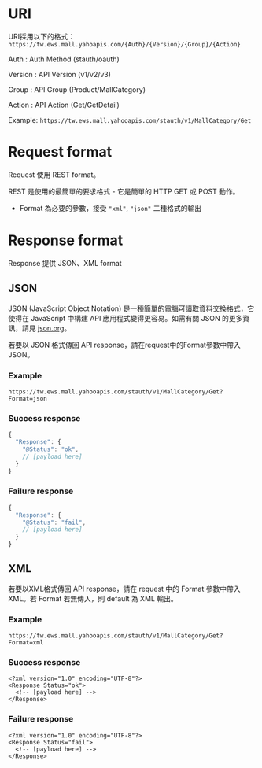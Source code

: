 URI
===

URI採用以下的格式： `https://tw.ews.mall.yahoapis.com/{Auth}/{Version}/{Group}/{Action}`

Auth
: Auth Method (stauth/oauth)

Version
: API Version (v1/v2/v3)

Group
: API Group (Product/MallCategory)

Action
: API Action (Get/GetDetail)

Example: `https://tw.ews.mall.yahooapis.com/stauth/v1/MallCategory/Get`

Request format
==============

Request 使用 REST format。

REST 是使用的最簡單的要求格式 - 它是簡單的 HTTP GET 或 POST 動作。

 * Format 為必要的參數，接受 `"xml"`, `"json"` 二種格式的輸出

Response format
===============

Response 提供 JSON、XML format

JSON
----

JSON (JavaScript Object Notation) 是一種簡單的電腦可讀取資料交換格式，它使得在 JavaScript 中構建 API 應用程式變得更容易。如需有關 JSON 的更多資訊，請見 [json.org](http://www.json.org/)。

若要以 JSON 格式傳回 API response，請在request中的Format參數中帶入JSON。

### Example

`https://tw.ews.mall.yahooapis.com/stauth/v1/MallCategory/Get?Format=json`

### Success response

```js
{
  "Response": {    
    "@Status": "ok",     
    // [payload here]
  }
}
```

### Failure response

```js
{  
  "Response": {    
    "@Status": "fail",     
    // [payload here]
  }
}
```

XML
---

若要以XML格式傳回 API response，請在 request 中的 Format 參數中帶入 XML。若 Format 若無傳入，則 default 為 XML 輸出。

### Example

`https://tw.ews.mall.yahooapis.com/stauth/v1/MallCategory/Get?Format=xml`

### Success response

```
<?xml version="1.0" encoding="UTF-8"?>
<Response Status="ok">
  <!-- [payload here] -->
</Response>
```

### Failure response

```
<?xml version="1.0" encoding="UTF-8"?>
<Response Status="fail">
  <!-- [payload here] -->
</Response>
```
